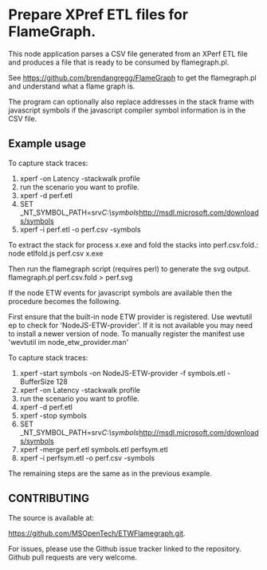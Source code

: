 # Prepare XPref ETL files for FlameGraph.

This node application parses a CSV file generated from an XPerf ETL file and produces a file that is ready to be consumed by flamegraph.pl.

See https://github.com/brendangregg/FlameGraph to get the flamegraph.pl and understand what a flame graph is.

The program can optionally also replace addresses in the stack frame with javascript symbols if the javascript compiler symbol information is in the CSV file.

## Example usage

To capture stack traces:
   1. xperf -on Latency -stackwalk profile
   2. run the scenario you want to profile.
   3. xperf -d perf.etl
   4. SET _NT_SYMBOL_PATH=srv*C:\symbols*http://msdl.microsoft.com/downloads/symbols
   5. xperf -i perf.etl -o perf.csv -symbols

To extract the stack for process x.exe and fold the stacks into perf.csv.fold.:
  node etlfold.js perf.csv x.exe

Then run the flamegraph script (requires perl) to generate the svg output.
  flamegraph.pl perf.csv.fold > perf.svg


If the node ETW events for javascript symbols are available then the procedure becomes the following.

First ensure that the built-in node ETW provider is registered. Use wevtutil ep to check for 'NodeJS-ETW-provider'.
If it is not available you may need to install a newer version of node. To manually register the manifest use 'wevtutil im node_etw_provider.man'

To capture stack traces:
   1. xperf -start symbols -on NodeJS-ETW-provider -f symbols.etl -BufferSize 128
   2. xperf -on Latency -stackwalk profile
   3. run the scenario you want to profile.
   4. xperf -d perf.etl
   5. xperf -stop symbols
   6. SET _NT_SYMBOL_PATH=srv*C:\symbols*http://msdl.microsoft.com/downloads/symbols
   7. xperf -merge perf.etl symbols.etl perfsym.etl
   8. xperf -i perfsym.etl -o perf.csv -symbols

The remaining steps are the same as in the previous example.


## CONTRIBUTING

The source is available at:

  https://github.com/MSOpenTech/ETWFlamegraph.git.

For issues, please use the Github issue tracker linked to the
repository. Github pull requests are very welcome. 


